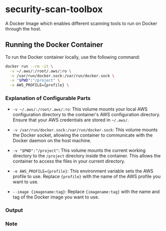 # security-scan-toolbox
A Docker Image which enables different scanning tools to run on Docker through the host.

## Running the Docker Container

To run the Docker container locally, use the following command:

```sh
docker run --rm -it \
  -v ~/.aws/:/root/.aws/:ro \
  -v /var/run/docker.sock:/var/run/docker.sock \
  -v "$PWD":"/project" \
  -e AWS_PROFILE={profile} \
```

### Explanation of Configurable Parts

- `-v ~/.aws/:/root/.aws/:ro`: This volume mounts your local AWS configuration directory to the container's AWS configuration directory. Ensure that your AWS credentials are stored in `~/.aws/`.

- `-v /var/run/docker.sock:/var/run/docker.sock`: This volume mounts the Docker socket, allowing the container to communicate with the Docker daemon on the host machine.

- `-v "$PWD":"/project"`: This volume mounts the current working directory to the `/project` directory inside the container. This allows the container to access the files in your current directory.

- `-e AWS_PROFILE={profile}`: This environment variable sets the AWS profile to use. Replace `{profile}` with the name of the AWS profile you want to use.

- `--image {imagename:tag}`: Replace `{imagename:tag}` with the name and tag of the Docker image you want to use.

### Output



### Note
